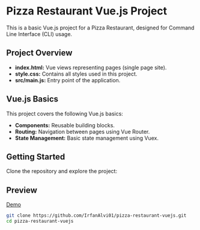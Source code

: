 # Pizza Restaurant Vue.js Project

This is a basic Vue.js project for a Pizza Restaurant, designed for Command Line Interface (CLI) usage.

## Project Overview

- **index.html:** Vue views representing pages (single page site).
- **style.css:** Contains all styles used in this project.
- **src/main.js:** Entry point of the application.

## Vue.js Basics

This project covers the following Vue.js basics:

- **Components:** Reusable building blocks.
- **Routing:** Navigation between pages using Vue Router.
- **State Management:** Basic state management using Vuex.

## Getting Started

Clone the repository and explore the project:

## Preview
[Demo](https://irfanalvi01.github.io/pizza-restaurant-vuejs/)

```bash
git clone https://github.com/IrfanAlvi01/pizza-restaurant-vuejs.git
cd pizza-restaurant-vuejs

